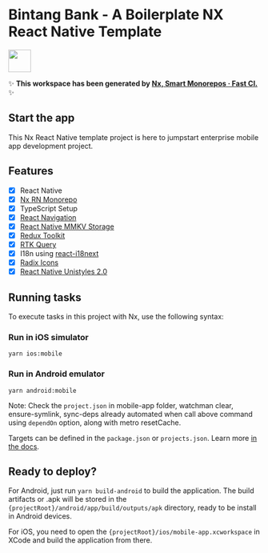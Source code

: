 # Bintang Bank - A Boilerplate NX React Native Template

<a alt="Nx logo" href="https://nx.dev" target="_blank" rel="noreferrer"><img src="https://raw.githubusercontent.com/nrwl/nx/master/images/nx-logo.png" width="45"></a>

✨ **This workspace has been generated by [Nx, Smart Monorepos · Fast CI.](https://nx.dev)** ✨

## Start the app

This Nx React Native template project is here to jumpstart enterprise mobile app development project.

## Features

- [x] React Native
- [x] [Nx RN Monorepo](https://nx.dev/recipes/react/react-native)
- [x] TypeScript Setup
- [x] [React Navigation](https://reactnavigation.org/)
- [x] [React Native MMKV Storage](https://github.com/mrousavy/react-native-mmkv)
- [x] [Redux Toolkit](https://redux-toolkit.js.org/)
- [x] [RTK Query](https://redux-toolkit.js.org/rtk-query/overview)
- [x] I18n using [react-i18next](https://www.npmjs.com/package/react-i18next)
- [x] [Radix Icons](https://github.com/Eronred/radix-ui-react-native-icons/tree/main?tab=readme-ov-file)
- [x] [React Native Unistyles 2.0](https://reactnativeunistyles.vercel.app/)

## Running tasks

To execute tasks in this project with Nx, use the following syntax:

### Run in iOS simulator

```
yarn ios:mobile
```

### Run in Android emulator

```
yarn android:mobile
```

Note: Check the `project.json` in mobile-app folder, watchman clear, ensure-symlink, sync-deps already automated when call above command using `dependOn` option, along with metro resetCache.

Targets can be defined in the `package.json` or `projects.json`. Learn more [in the docs](https://nx.dev/core-features/run-tasks).

## Ready to deploy?

For Android, just run `yarn build-android` to build the application. The build artifacts or .apk will be stored in the `{projectRoot}/android/app/build/outputs/apk` directory, ready to be install in Android devices.

For iOS, you need to open the `{projectRoot}/ios/mobile-app.xcworkspace` in XCode and build the application from there.
